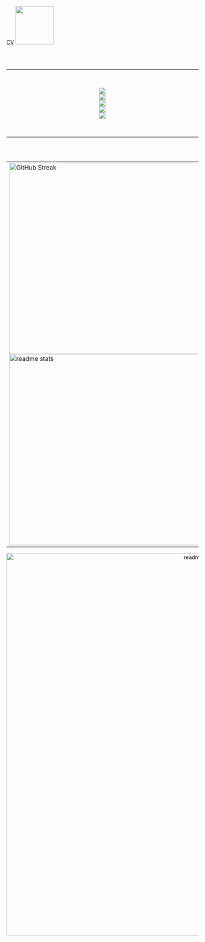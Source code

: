 [CV](https://pikaguty.github.io/) 
<img src="https://user-images.githubusercontent.com/78063271/197093062-266fb132-24db-4240-a83e-b7bb787518fd.gif" width=100 heigth=100 />
<!-- <img src="https://user-images.githubusercontent.com/78063271/157510512-b50cd9c5-694b-4019-ac31-67c150a4214e.gif" width=90 heigth=90 />
<img src="https://user-images.githubusercontent.com/78063271/157512721-76c71f70-c71e-4d80-b055-19376e0d8dc1.gif" width=100 heigth=100/> -->

<br>
<br>

<hr/>

<br>
<br>

<div align="center">
    <img src="https://skillicons.dev/icons?i=kubernetes,docker,aws,gcp,mysql,redis,postgres,mongodb&perline=15"><br>
    <img src="https://skillicons.dev/icons?i=js,ts,bootstrap,figma,npm,py,react,angular,vite,go,html,css&perline=15"><br>
    <img src="https://skillicons.dev/icons?i=git,github,gitlab,androidstudio,raspberrypi,firebase,bash,powershell,ansible,postman,arduino,java,php&perline=15"><br>
    <img src="https://skillicons.dev/icons?i=r,rust,c,cs,cpp,linux,ubuntu,debian,arch,regex,md,qt&perline=15"><br>
    <img src="https://skillicons.dev/icons?i=spring,nodejs,express,nextjs,flask,cypress,jquery,nginx" /><br>
</div>

<br>
<br>

<hr/>

<br>
<br>

<div align="center">
<table style="border: none;">
  <tr style="border: none;">
    <td align="center" style="border: none;">
      <div align="left">
        <img width=500 src="https://streak-stats.demolab.com?user=PikaGuty&theme=elegant&border_radius=20&mode=weekly" alt="GitHub Streak" /><br/>
        <img width=500 src="https://github-readme-stats.vercel.app/api?username=PikaGuty&show_icons=true&theme=elegant&rank_icon=github&border_radius=20" alt="readme stats" />
      </div>
    </td>
    <td align="center" style="border: none;">
      <div>
        <img width=310 src="https://github-readme-stats-salesp07.vercel.app/api/top-langs/?username=PikaGuty&hide=HTML&langs_count=8&layout=donut-vertical&theme=elegant&border_radius=20&size_weight=1&count_weight=1&exclude_repo=github-readme-stats" alt="top langs" /><br/>
      </div>
    </td>
  </tr>
</table>
</div>

<div align="center">
    <img width=1000 src="https://github-profile-trophy.vercel.app/?username=alexmaest&theme=juicyfresh" alt="readme stats" />
</div>

